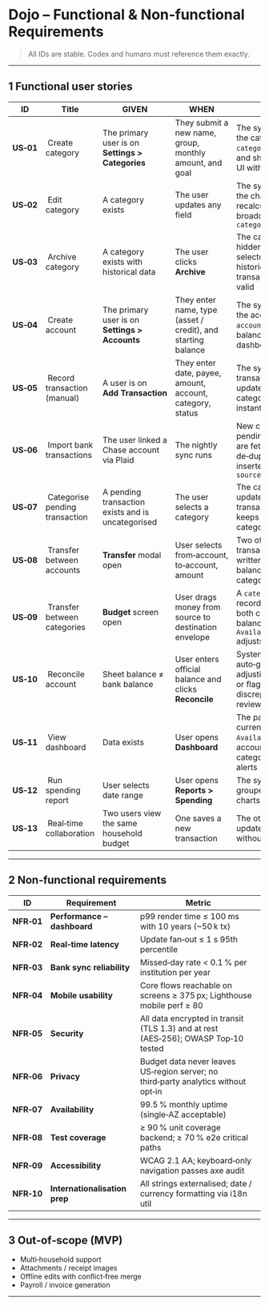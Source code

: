 # Dojo – Functional & Non‑functional Requirements

> All IDs are stable.  Codex and humans must reference them exactly.

---

## 1 Functional user stories

| ID        | Title                           | GIVEN                                             | WHEN                                                         | THEN                                                                                                  |
| --------- | ------------------------------- | ------------------------------------------------- | ------------------------------------------------------------ | ----------------------------------------------------------------------------------------------------- |
| **US‑01** |  Create category                | The primary user is on **Settings > Categories**  | They submit a new name, group, monthly amount, and goal      | The system stores the category, emits `category.created`, and shows it in the UI with `balance = 0`   |
| **US‑02** |  Edit category                  | A category exists                                 | The user updates any field                                   | The system persists the change, recalculates reports, broadcasts `category.updated`                   |
| **US‑03** |  Archive category               | A category exists with historical data            | The user clicks **Archive**                                  | The category is hidden from selectors, but historical transactions remain valid                       |
| **US‑04** |  Create account                 | The primary user is on **Settings > Accounts**    | They enter name, type (asset / credit), and starting balance | The system stores the account, emits `account.created`, balance appears on dashboard                  |
| **US‑05** |  Record transaction (manual)    | A user is on **Add Transaction**                  | They enter date, payee, amount, account, category, status    | The system inserts a transaction row, updates account & category balances instantly                   |
| **US‑06** |  Import bank transactions       | The user linked a Chase account via Plaid         | The nightly sync runs                                        | New cleared and pending transactions are fetched, de‑duplicated, and inserted with `source = plaid`   |
| **US‑07** |  Categorise pending transaction | A pending transaction exists and is uncategorised | The user selects a category                                  | The category field updates; when the transaction settles it keeps the chosen category                 |
| **US‑08** |  Transfer between accounts      | **Transfer** modal open                           | User selects from‑account, to‑account, amount                | Two offsetting transactions are written; account balances update; no category impact                  |
| **US‑09** |  Transfer between categories    | **Budget** screen open                            | User drags money from source to destination envelope         | A `category_transfer` record is created; both category balances update; `Available to budget` adjusts |
| **US‑10** |  Reconcile account              | Sheet balance ≠ bank balance                      | User enters official balance and clicks **Reconcile**        | System auto‑generates an adjusting transaction or flags discrepancies for review                      |
| **US‑11** |  View dashboard                 | Data exists                                       | User opens **Dashboard**                                     | The page streams current `Available to budget`, account list, category table, and alerts              |
| **US‑12** |  Run spending report            | User selects date range                           | User opens **Reports > Spending**                            | The system returns grouped totals and charts within 100 ms                                            |
| **US‑13** |  Real‑time collaboration        | Two users view the same household budget          | One saves a new transaction                                  | The other sees the update within 1 s without refreshing                                               |

---

## 2 Non‑functional requirements

| ID         | Requirement                   | Metric                                                                             |
| ---------- | ----------------------------- | ---------------------------------------------------------------------------------- |
| **NFR‑01** | **Performance – dashboard**   | p99 render time ≤ 100 ms with 10 years (\~50 k tx)                                 |
| **NFR‑02** | **Real‑time latency**         | Update fan‑out ≤ 1 s 95th percentile                                               |
| **NFR‑03** | **Bank sync reliability**     | Missed‑day rate < 0.1 % per institution per year                                   |
| **NFR‑04** | **Mobile usability**          | Core flows reachable on screens ≥ 375 px; Lighthouse mobile perf ≥ 80              |
| **NFR‑05** | **Security**                  | All data encrypted in transit (TLS 1.3) and at rest (AES‑256); OWASP Top‑10 tested |
| **NFR‑06** | **Privacy**                   | Budget data never leaves US‑region server; no third‑party analytics without opt‑in |
| **NFR‑07** | **Availability**              | 99.5 % monthly uptime (single‑AZ acceptable)                                       |
| **NFR‑08** | **Test coverage**             | ≥ 90 % unit coverage backend; ≥ 70 % e2e critical paths                            |
| **NFR‑09** | **Accessibility**             | WCAG 2.1 AA; keyboard‑only navigation passes axe audit                             |
| **NFR‑10** | **Internationalisation prep** | All strings externalised; date / currency formatting via i18n util                 |

---

## 3 Out‑of‑scope (MVP)

* Multi‑household support
* Attachments / receipt images
* Offline edits with conflict‑free merge
* Payroll / invoice generation

---

